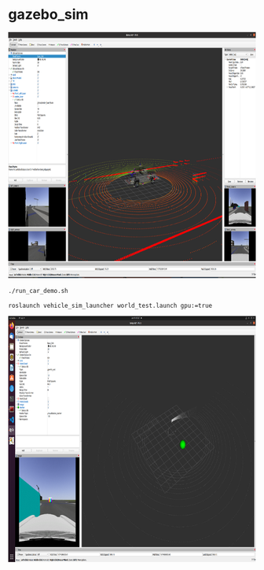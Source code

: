 # gazebo_sim

<img src="docs/6.png" width="700" height="500" />



```
./run_car_demo.sh
```



```
roslaunch vehicle_sim_launcher world_test.launch gpu:=true
```

<img src="docs/5.png" width="700" height="500" />